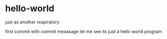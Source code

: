 # hello-world
just as another respiratory

first commit with commit meaasage 
let me see
its just a hello world program
